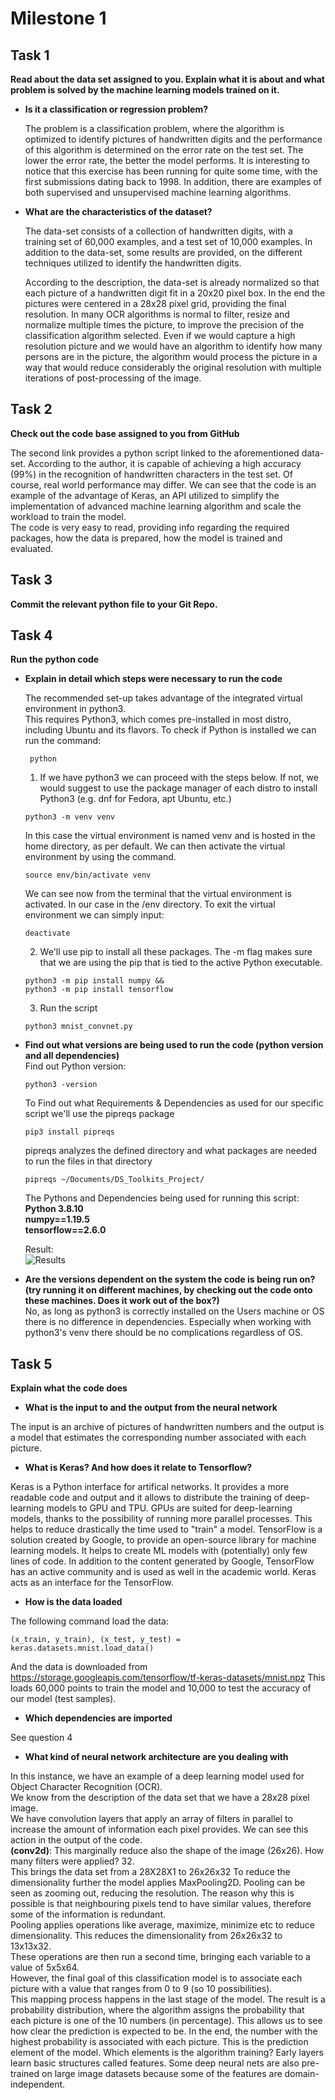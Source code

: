 # Milestone 1 

## Task 1
**Read about the data set assigned to you. Explain what it is about and what problem is solved by the machine learning models trained on it.**

- **Is it a classification or regression problem?**  

  The problem is a classification problem, where the algorithm is optimized to identify pictures of handwritten digits and the performance of this algorithm is determined on the error rate on the test set. The lower the error rate, the better the model performs. It is interesting to notice that this exercise has been running for quite some time, with the first submissions dating back to 1998. In addition, there are examples of both supervised and unsupervised machine learning algorithms.

- **What are the characteristics of the dataset?**    

  The data-set consists of a collection of handwritten digits, with a training set of 60,000 examples, and a test set of 10,000 examples. In addition to the data-set, some results are provided, on the different techniques utilized to identify the handwritten digits. 

  According to the description, the data-set is already normalized so that each picture of a handwritten digit fit in a 20x20 pixel box. In the end the pictures were centered in a
  28x28 pixel grid, providing the final resolution. In many OCR algorithms is normal to filter, resize and normalize multiple times the picture, to improve the precision of the 
  classification algorithm selected. Even if we would capture a high resolution picture and we would have an algorithm to identify how many persons are in the picture, the algorithm
  would process the picture in a way that would reduce considerably the original resolution with multiple iterations of post-processing of the image.

## Task 2
**Check out the code base assigned to you from GitHub**

  The second link provides a python script linked to the aforementioned data-set. According to the author, it is capable of achieving a high accuracy (99%) in the recognition of
  handwritten characters in the test set. Of course, real world performance may differ. 
  We can see that the code is an example of the advantage of Keras, an API utilized to simplify the implementation of advanced machine learning algorithm and scale the workload to
  train the model.  
  The code is very easy to read, providing info regarding the required packages, how the data is prepared, how the model is trained and evaluated. 
  
## Task 3
**Commit the relevant python file to your Git Repo.**

## Task 4

**Run the python code**

- **Explain in detail which steps were necessary to run the code**  
  
  The recommended set-up takes advantage of the integrated virtual environment in python3.   
  This requires Python3, which comes pre-installed in most distro, including Ubuntu and its flavors. 
  To check if Python is installed we can run the command: 
  ```
   python
  ```
  1. If we have python3 we can proceed with the steps below. If not, we would suggest to use the package manager of each distro to install Python3 (e.g. dnf for Fedora, apt Ubuntu, etc.)  
  ```
  python3 -m venv venv 
  ```
  In this case the virtual environment is named venv and is hosted in the home directory, as per default.
  We can then activate the virtual environment by using the command.
  ```
  source env/bin/activate venv 
  ```
  We can see now from the terminal that the virtual environment is activated. In our case in the /env directory.
  To exit the virtual environment we can simply input:
  ```
  deactivate 
  ```  
  2. We'll use pip to install all these packages. The -m flag makes sure that we are using the pip that is tied to the active Python executable.
    ```
    python3 -m pip install numpy &&
    python3 -m pip install tensorflow 
    ```
  3. Run the script
    ```
    python3 mnist_convnet.py
    ```

- **Find out what versions are being used to run the code (python version and all dependencies)**  
  Find out Python version:
  ```
  python3 -version
  ```
  To Find out what Requirements & Dependencies as used for our specific script we'll use the pipreqs package
  ```
  pip3 install pipreqs
  ```
  pipreqs analyzes the defined directory and what packages are needed to run the files in that directory
  ```
  pipreqs ~/Documents/DS_Toolkits_Project/
  ```
  The Pythons and Dependencies being used for running this script:  
  **Python 3.8.10  
  numpy==1.19.5  
  tensorflow==2.6.0**  

  Result:  
  ![Results](https://github.com/tobiasuruali/DS_ToolKits_Project/blob/feature/Milestone_Reports/images/Results_PythonScript_mnist.png)

- **Are the versions dependent on the system the code is being run on? (try running it on different machines, by checking out the code onto these machines. Does it work out of the box?)**  
  No, as long as python3 is correctly installed on the Users machine or OS there is no difference in dependencies. Especially when working with python3's venv there should be no complications regardless of OS.

## Task 5  
**Explain what the code does**  

  - **What is the input to and the output from the neural network**  
  
  The input is an archive of pictures of handwritten numbers and the output is a model that estimates the corresponding number associated with each picture. 
  
  - **What is Keras? And how does it relate to Tensorflow?**
  
  Keras is a Python interface for artifical networks. It provides a more readable code and output and it allows to distribute the training of deep-learning models to GPU and TPU.
  GPUs are suited for deep-learning models, thanks to the possibility of running more parallel processes. This helps to reduce drastically the time used to 
  "train" a model. 
  TensorFlow is a solution created by Google, to provide an open-source library for machine learning models. It helps to create ML models with (potentially) only few lines of code.
  In addition to the content generated by Google, TensorFlow has an active community and is used as well in the academic world. Keras acts as an interface for the TensorFlow. 
  
 - **How is the data loaded**  
 
  The following command load the data: 
  ```
  (x_train, y_train), (x_test, y_test) = keras.datasets.mnist.load_data()
  ```
  And the data is downloaded from https://storage.googleapis.com/tensorflow/tf-keras-datasets/mnist.npz
  This loads 60,000 points to train the model and 10,000 to test the accuracy of our model (test samples).
  
  - **Which dependencies are imported**  
  
  See question 4
  
  - **What kind of neural network architecture are you dealing with**  
  
  In this instance, we have an example of a deep learning model used for Object Character Recognition (OCR).  
  We know from the description of the data set that we have a 28x28 pixel image.  
  We have convolution layers that apply an array of filters in parallel to increase the amount of information each pixel provides. We can see this action in the output of the code.  
  **(conv2d)**: This marginally reduce also the shape of the image (26x26). How many filters were applied? 32.   
  This brings the data set from a 28X28X1 to 26x26x32 
  To reduce the dimensionality further the model applies MaxPooling2D. Pooling can be seen as zooming out, reducing the resolution. The reason why this is possible is that neighbouring pixels tend to have similar values, therefore some of the information is redundant.   
  Pooling applies operations like average, maximize, minimize etc to reduce dimensionality.
  This reduces the dimensionality from 26x26x32 to 13x13x32.  
  These operations are then run a second time, bringing each variable to a value of 5x5x64.  
  However, the final goal of this classification model is to associate each picture with a value that ranges from 0 to 9 (so 10 possibilities).   
  This mapping process happens in the last stage of the model. The result is a probability distribution, where the algorithm assigns the probability that each picture is one of the 10 numbers (in percentage). This allows us to see how clear the prediction is expected to be. In the end, the number with the highest probability is associated with each picture. This is the prediction element of the model.
  Which elements is the algorithm training? Early layers learn basic structures called features. Some deep neural nets are also pre-trained on large image datasets because some of the features are domain-independent. 
  
 
  
  
  
